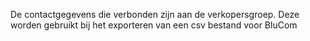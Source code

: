 De contactgegevens die verbonden zijn aan de verkopersgroep. Deze worden gebruikt bij het exporteren van een csv bestand voor BluCom
